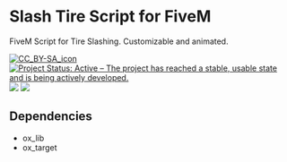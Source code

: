 # Slash Tire Script for FiveM
FiveM Script for Tire Slashing. Customizable and animated.
<p align="left">
  <a href="https://creativecommons.org/licenses/by-sa/4.0/"><img src="https://licensebuttons.net/l/by-sa/4.0/88x31.png" alt="CC_BY-SA_icon"/></a>
  <a href="https://www.repostatus.org/#active"><img src="https://www.repostatus.org/badges/latest/active.svg" alt="Project Status: Active – The project has reached a stable, usable state and is being actively developed." /></a>
  <img src="https://badge.eu.org/github/license/silvericarus/si_npccontrol"/>
  <img src="https://badge.eu.org/static/tag/5c5c5c/v0.1/FF6F00/Prerelease/h1h1h1?icon=tag&opacity=0.8"/>
</p>

## Dependencies
- ox_lib
- ox_target
